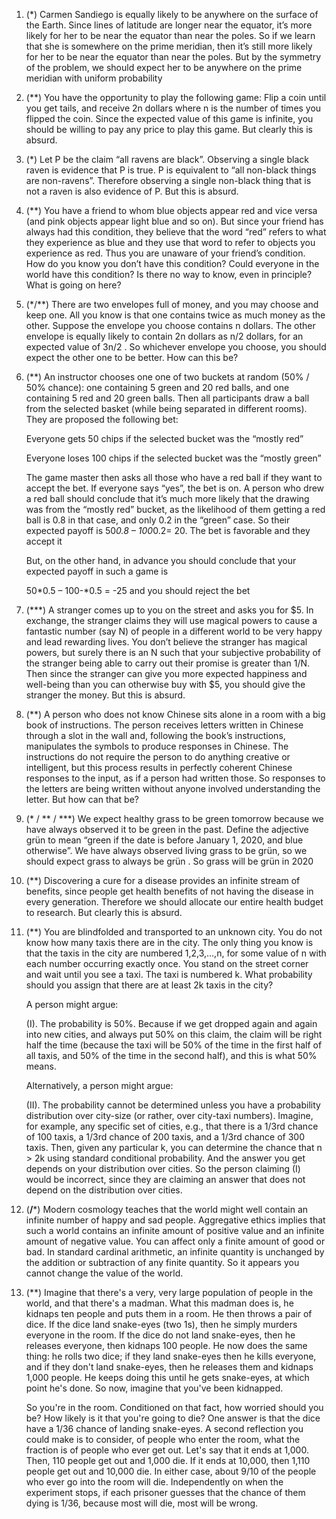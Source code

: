1. (*) Carmen Sandiego is equally likely to be anywhere on the surface of the Earth. Since lines of latitude are longer near the equator, it’s more likely for her to be near the equator than near the poles. So if we learn that she is somewhere on the prime meridian, then it’s still more likely for her to be near the equator than near the poles. But by the symmetry of the problem, we should expect her to be anywhere on the prime meridian with uniform probability



2. (**) You have the opportunity to play the following game: Flip a coin until you get tails, and receive 2n dollars where n is the number of times you flipped the coin. Since the expected value of this game is infinite, you should be willing to pay any price to play this game. But clearly this is absurd.



3. (*) Let P be the claim “all ravens are black”. Observing a single black raven is evidence that P is true. P is equivalent to “all non-black things are non-ravens”. Therefore observing a single non-black thing that is not a raven is also evidence of P. But this is absurd.



4. (**) You have a friend to whom blue objects appear red and vice versa (and pink objects appear light blue and so on). But since your friend has always had this condition, they believe that the word “red” refers to what they experience as blue and they use that word to refer to objects you experience as red. Thus you are unaware of your friend’s condition. How do you know you don’t have this condition? Could everyone in the world have this condition? Is there no way to know, even in principle? What is going on here?



5. (*/**) There are two envelopes full of money, and you may choose and keep one. All you know is that one contains twice as much money as the other. Suppose the envelope you choose contains n dollars. The other envelope is equally likely to contain 2n dollars as n/2 dollars, for an expected value of 3n/2 . So whichever envelope you choose, you should expect the other one to be better. How can this be?



6. (**) An instructor chooses one one of two buckets at random (50% / 50% chance): one containing 5 green and 20 red balls, and one containing 5 red and 20 green balls. Then all participants draw a ball from the selected basket (while being separated in different rooms). They are proposed the following bet:



    Everyone gets 50 chips if the selected bucket was the “mostly red”



    Everyone loses 100 chips if the selected bucket was the “mostly green”



    The game master then asks all those who have a red ball if they want to accept the bet. If everyone says “yes”, the bet is on. A person who drew a red ball should conclude that it’s much more likely that the drawing was from the “mostly red” bucket, as the likelihood of them getting a red ball is 0.8 in that case, and only 0.2 in the “green” case. So their expected payoff is 50*0.8 – 100*0.2= 20. The bet is favorable and they accept it

    But, on the other hand, in advance you should conclude that your expected payoff in such a game is

    50*0.5 – 100-*0.5 = -25 and you should reject the bet



7. (***) A stranger comes up to you on the street and asks you for $5. In exchange, the stranger claims they will use magical powers to cause a fantastic number (say N) of people in a different world to be very happy and lead rewarding lives. You don’t believe the stranger has magical powers, but surely there is an N such that your subjective probability of the stranger being able to carry out their promise is greater than 1/N. Then since the stranger can give you more expected happiness and well-being than you can otherwise buy with $5, you should give the stranger the money. But this is absurd.



8. (**) A person who does not know Chinese sits alone in a room with a big book of instructions. The person receives letters written in Chinese through a slot in the wall and, following the book’s instructions, manipulates the symbols to produce responses in Chinese. The instructions do not require the person to do anything creative or intelligent, but this process results in perfectly coherent Chinese responses to the input, as if a person had written those. So responses to the letters are being written without anyone involved understanding the letter. But how can that be?



9. (* / ** / ***) We expect healthy grass to be green tomorrow because we have always observed it to be green in the past. Define the adjective grün to mean “green if the date is before January 1, 2020, and blue otherwise”. We have always observed living grass to be grün, so we should expect grass to always be grün . So grass will be grün in 2020



10. (**) Discovering a cure for a disease provides an infinite stream of benefits, since people get health benefits of not having the disease in every generation. Therefore we should allocate our entire health budget to research. But clearly this is absurd.



11. (**) You are blindfolded and transported to an unknown city. You do not know how many taxis there are in the city. The only thing you know is that the taxis in the city are numbered 1,2,3,…,n, for some value of n with each number occurring exactly once. You stand on the street corner and wait until you see a taxi. The taxi is numbered k. What probability should you assign that there are at least 2k taxis in the city?



    A person might argue:



    (I). The probability is 50%. Because if we get dropped again and again into new cities, and always put 50% on this claim, the claim will be right half the time (because the taxi will be 50% of the time in the first half of all taxis, and 50% of the time in the second half), and this is what 50% means.



    Alternatively, a person might argue:



    (II). The probability cannot be determined unless you have a probability distribution over city-size (or rather, over city-taxi numbers). Imagine, for example, any specific set of cities, e.g., that there is a 1/3rd chance of 100 taxis, a 1/3rd chance of 200 taxis, and a 1/3rd chance of 300 taxis. Then, given any particular k, you can determine the chance that n > 2k using standard conditional probability. And the answer you get depends on your distribution over cities. So the person claiming (I) would be incorrect, since they are claiming an answer that does not depend on the distribution over cities.



12. (**/***) Modern cosmology teaches that the world might well contain an infinite number of happy and sad people. Aggregative ethics implies that such a world contains an infinite amount of positive value and an infinite amount of negative value. You can affect only a finite amount of good or bad. In standard cardinal arithmetic, an infinite quantity is unchanged by the addition or subtraction of any finite quantity. So it appears you cannot change the value of the world.



13. (**) Imagine that there's a very, very large population of people in the world, and that there's a madman. What this madman does is, he kidnaps ten people and puts them in a room. He then throws a pair of dice. If the dice land snake-eyes (two 1s), then he simply murders everyone in the room. If the dice do not land snake-eyes, then he releases everyone, then kidnaps 100 people. He now does the same thing: he rolls two dice; if they land snake-eyes then he kills everyone, and if they don't land snake-eyes, then he releases them and kidnaps 1,000 people. He keeps doing this until he gets snake-eyes, at which point he's done. So now, imagine that you've been kidnapped.

    So you're in the room. Conditioned on that fact, how worried should you be? How likely is it that you're going to die? One answer is that the dice have a 1/36 chance of landing snake-eyes. A second reflection you could make is to consider, of people who enter the room, what the fraction is of people who ever get out. Let's say that it ends at 1,000. Then, 110 people get out and 1,000 die. If it ends at 10,000, then 1,110 people get out and 10,000 die. In either case, about 9/10 of the people who ever go into the room will die. Independently on when the experiment stops, if each prisoner guesses that the chance of them dying is 1/36, because most will die, most will be wrong.
